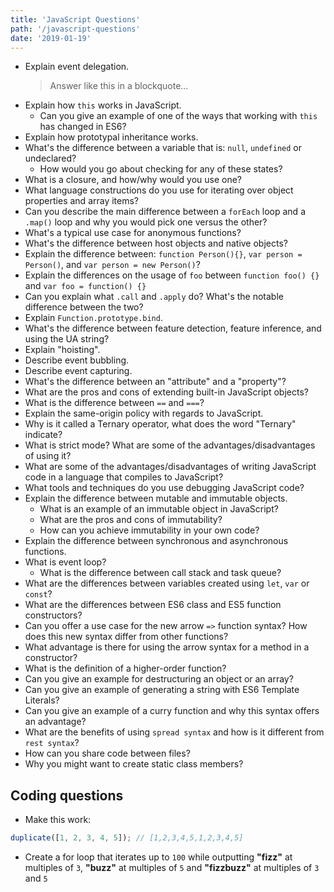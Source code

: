```yaml
---
title: 'JavaScript Questions'
path: '/javascript-questions'
date: '2019-01-19'
---
```


- Explain event delegation.
  > Answer like this in a blockquote...
- Explain how `this` works in JavaScript.
  - Can you give an example of one of the ways that working with `this` has changed in ES6?
- Explain how prototypal inheritance works.
- What's the difference between a variable that is: `null`, `undefined` or undeclared?
  - How would you go about checking for any of these states?
- What is a closure, and how/why would you use one?
- What language constructions do you use for iterating over object properties and array items?
- Can you describe the main difference between a `forEach` loop and a `.map()` loop and why you would pick one versus the other?
- What's a typical use case for anonymous functions?
- What's the difference between host objects and native objects?
- Explain the difference between: `function Person(){}`, `var person = Person()`, and `var person = new Person()`?
- Explain the differences on the usage of `foo` between `function foo() {}` and `var foo = function() {}`
- Can you explain what `.call` and `.apply` do? What's the notable difference between the two?
- Explain `Function.prototype.bind`.
- What's the difference between feature detection, feature inference, and using the UA string?
- Explain "hoisting".
- Describe event bubbling.
- Describe event capturing.
- What's the difference between an "attribute" and a "property"?
- What are the pros and cons of extending built-in JavaScript objects?
- What is the difference between `==` and `===`?
- Explain the same-origin policy with regards to JavaScript.
- Why is it called a Ternary operator, what does the word "Ternary" indicate?
- What is strict mode? What are some of the advantages/disadvantages of using it?
- What are some of the advantages/disadvantages of writing JavaScript code in a language that compiles to JavaScript?
- What tools and techniques do you use debugging JavaScript code?
- Explain the difference between mutable and immutable objects.
  - What is an example of an immutable object in JavaScript?
  - What are the pros and cons of immutability?
  - How can you achieve immutability in your own code?
- Explain the difference between synchronous and asynchronous functions.
- What is event loop?
  - What is the difference between call stack and task queue?
- What are the differences between variables created using `let`, `var` or `const`?
- What are the differences between ES6 class and ES5 function constructors?
- Can you offer a use case for the new arrow `=>` function syntax? How does this new syntax differ from other functions?
- What advantage is there for using the arrow syntax for a method in a constructor?
- What is the definition of a higher-order function?
- Can you give an example for destructuring an object or an array?
- Can you give an example of generating a string with ES6 Template Literals?
- Can you give an example of a curry function and why this syntax offers an advantage?
- What are the benefits of using `spread syntax` and how is it different from `rest syntax`?
- How can you share code between files?
- Why you might want to create static class members?

## Coding questions

- Make this work:

```javascript
duplicate([1, 2, 3, 4, 5]); // [1,2,3,4,5,1,2,3,4,5]
```

- Create a for loop that iterates up to `100` while outputting **"fizz"** at multiples of `3`, **"buzz"** at multiples of `5` and **"fizzbuzz"** at multiples of `3` and `5`
